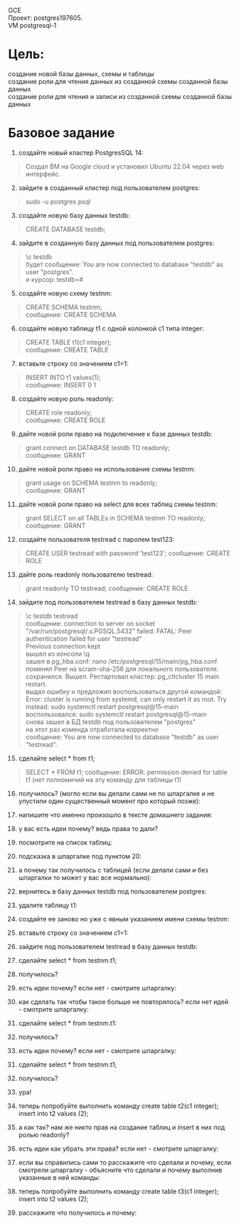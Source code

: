 GCE   
Проект: postgres197605.  
VM postgresql-1

# Цель:
создание новой базы данных, схемы и таблицы   
создание роли для чтения данных из созданной схемы созданной базы данных   
создание роли для чтения и записи из созданной схемы созданной базы данных    

# Базовое задание 

1. создайте новый кластер PostgresSQL 14:    
> Создал ВМ на Google cloud и установил Ubuntu 22.04 через web интерфейс.   

2. зайдите в созданный кластер под пользователем postgres:   
> sudo -u postgres psql

3. создайте новую базу данных testdb:   
> CREATE DATABASE testdb;

4. зайдите в созданную базу данных под пользователем postgres:   
> \c testdb    
> будет сообщение: You are now connected to database "testdb" as user "postgres".  
> и курсор: testdb=#     

5. создайте новую схему testnm:  
> CREATE SCHEMA testnm;    
> сообщение: CREATE SCHEMA    

6. создайте новую таблицу t1 с одной колонкой c1 типа integer:  
> CREATE TABLE t1(c1 integer);    
> сообщение: CREATE TABLE    

7. вставьте строку со значением c1=1:   
> INSERT INTO t1 values(1);   
> сообщение: INSERT 0 1   

8. создайте новую роль readonly:  
> CREATE role readonly;  
> сообщение: CREATE ROLE  

9. дайте новой роли право на подключение к базе данных testdb:
> grant connect on DATABASE testdb TO readonly;   
> сообщение: GRANT   

10. дайте новой роли право на использование схемы testnm:   
> grant usage on SCHEMA testnm to readonly;   
> сообщение: GRANT   

11. дайте новой роли право на select для всех таблиц схемы testnm:    
> grant SELECT on all TABLEs in SCHEMA testnm TO readonly;
> сообщение: GRANT      

12. создайте пользователя testread с паролем test123:     
> CREATE USER testread with password 'test123';
> сообщение: CREATE ROLE    

13. дайте роль readonly пользователю testread:     
> grant readonly TO testread;
> сообщение: CREATE ROLE 

14. зайдите под пользователем testread в базу данных testdb:     
> \c testdb testread    
> сообщение: connection to server on socket "/var/run/postgresql/.s.PGSQL.5432" failed: FATAL:  Peer authentication failed for user
> "testread"        
> Previous connection kept     
> вышел из консоли \q     
> зашел в pg_hba.conf: nano /etc/postgresql/15/main/pg_hba.conf    
> поменял Peer на scram-sha-256 для локального пользователя.    
> сохранился. Вышел. Рестартовал кластер: pg_ctlcluster 15 main restart.    
> выдал ошибку и предложил воспользоваться другой командой: Error: cluster is running from systemd, can only restart it as root. Try
> instead: sudo systemctl restart postgresql@15-main     
> воспользовался: sudo systemctl restart postgresql@15-main     
> снова зашел в БД testdb под пользователем "postgres"    
> на этот раз коменда отработала корректно     
> сообщение: You are now connected to database "testdb" as user "testread".      

15. сделайте select * from t1;        
> SELECT * FROM t1;
> сообщение: ERROR:  permission denied for table t1 (нет полномичий на эту команду для таблицы t1)

16. получилось? (могло если вы делали сами не по шпаргалке и не упустили один существенный момент про который позже):    
>

17. напишите что именно произошло в тексте домашнего задания:     
>

18. у вас есть идеи почему? ведь права то дали?    
>

19. посмотрите на список таблиц:
>

20. подсказка в шпаргалке под пунктом 20:
>

21. а почему так получилось с таблицей (если делали сами и без шпаргалки то может у вас все нормально):    
>

22. вернитесь в базу данных testdb под пользователем postgres:   
>

23. удалите таблицу t1:
>

24. создайте ее заново но уже с явным указанием имени схемы testnm:  
>

25. вставьте строку со значением c1=1:
>

26. зайдите под пользователем testread в базу данных testdb:
>

27. сделайте select * from testnm.t1;
>

28. получилось?
>

29. есть идеи почему? если нет - смотрите шпаргалку:
>

30. как сделать так чтобы такое больше не повторялось? если нет идей - смотрите шпаргалку:
>

31. сделайте select * from testnm.t1:
>

32. получилось?
>

33. есть идеи почему? если нет - смотрите шпаргалку:
>

31. сделайте select * from testnm.t1;
>

32. получилось?
>

33. ура!
>

34. теперь попробуйте выполнить команду create table t2(c1 integer); insert into t2 values (2); 
>

35. а как так? нам же никто прав на создание таблиц и insert в них под ролью readonly?
>

36. есть идеи как убрать эти права? если нет - смотрите шпаргалку:
>

37. если вы справились сами то расскажите что сделали и почему, если смотрели шпаргалку - объясните что сделали и почему выполнив указанные в ней команды:
>

38. теперь попробуйте выполнить команду create table t3(c1 integer); insert into t2 values (2);
>

39. расскажите что получилось и почему:
>





